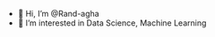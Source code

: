 - 👋 Hi, I’m @Rand-agha
- 👀 I’m interested in Data Science, Machine Learning


<!---
Rand-agha/Rand-agha is a ✨ special ✨ repository because its `README.md` (this file) appears on your GitHub profile.
You can click the Preview link to take a look at your changes.
--->

